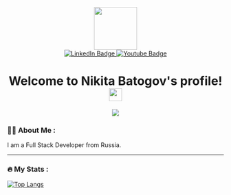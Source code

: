<div id="header" align="center">
  <img src="https://media.giphy.com/media/l1BgQWSijNp2plL7G/giphy.gif" width="100"/>
   <div id="badges">
    <a href="https://www.linkedin.com/in/nikita-batogov/">
      <img src="https://img.shields.io/badge/LinkedIn-blue?style=for-the-badge&logo=linkedin&logoColor=white" alt="LinkedIn Badge"/>
    </a>
    <a href="https://vk.com/nikitonu4pu">
      <img src="https://img.shields.io/badge/VKONTAKTE-white?style=for-the-badge&logo=vk&logoColor=blue" alt="Youtube Badge"/>
    </a>
  </div>
  <img src="https://komarev.com/ghpvc/?username=Nikitonu4&style=flat-square&color=ff69b4&style=for-the-badge" alt=""/>
    
   
  <h1>
    Welcome to Nikita Batogov's profile!
    <img src="https://media.giphy.com/media/hvRJCLFzcasrR4ia7z/giphy.gif" width="30px"/>
  </h1>
  <img src="https://readme-typing-svg.herokuapp.com?color=F73D89&center=true&lines=Full-stack+web+developer">
</div>

### 👨‍💻 About Me :
I am a Full Stack Developer from Russia.

---


### :fire: My Stats :

[![Top Langs](https://github-readme-stats.vercel.app/api/top-langs/?username=nikitonu4&layout=compact&theme=vision-friendly-dark)](https://github.com/nikitonu4/github-readme-stats)
